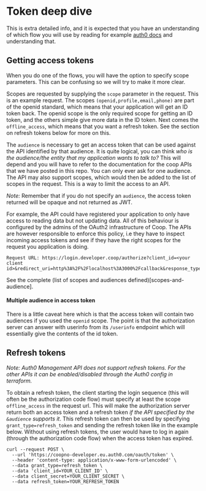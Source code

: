# Token deep dive

This is extra detailed info, and it is expected that you have an understanding of which flow you will use by reading for example [auth0 docs](https://auth0.com/docs/authorization/which-oauth-2-0-flow-should-i-use) and understanding that.

## Getting access tokens
When you do one of the flows, you will have the option to specify scope parameters. This can be confusing so we will try to make it more clear. 

Scopes are requested by supplying the `scope` parameter in the request. This is an example request. The scopes `(openid,profile,email,phone)` are part of the openid standard, which means that your application will get an ID token back. The openid scope is the only required scope for getting an ID token, and the others simple give more data in the ID token. Next comes the `offline_access`, which means that you want a refresh token. See the section on refresh tokens below for more on this. 

The `audience` is necessary to get an access token that can be used against the API identified by that audience. It is quite logical, you can think _who is the audience/the entity that my application wants to talk to?_
This will depend and you will have to refer to the documentation for the coop APIs that we have posted in this repo. You can only ever ask for one audience. The API may also support scopes, which would then be added to the list of scopes in the request. This is a way to limit the access to an API. 

_Note:_ Remember that if you do not specify an `audience`, the access token returned will be opaque and not returned as JWT.

For example, the API could have registered your application to only have access to reading data but not updating data. All of this behaviour is configured by the admins of the OAuth2 infrastructure of Coop. The APIs are however responsible to enforce this policy, i.e they have to inspect incoming access tokens and see if they have the right scopes for the request you application is doing.
```
Request URL: https://login.developer.coop/authorize?client_id=<your client id>&redirect_uri=http%3A%2F%2Flocalhost%3A3000%2Fcallback&response_type=code&scope=openid+profile+email+phone+offline_access&state=f4joN6Yn5ZxKVTSXaxhkTh8ogqqX3TOzCPyLrXhn2Pc%3D&audience=https://integration.coop.no/legacy
```

See the complete (list of scopes and audiences defined)[scopes-and-audience]. 

#### Multiple audience in access token
There is a little caveat here which is that the access token will contain two audiences if you used the `openid` scope. The point is that the authorization server can answer with userinfo from its `/userinfo` endpoint which will essentially give the contents of the id token.


## Refresh tokens
_Note: Auth0 Management API does not support refresh tokens. For the other APIs it can be enabled/disabled through the Auth0 config in terraform._

To obtain a refresh token, the client starting the login sequence (this will often be the authorization code flow)
must specify at least the scope `offline_access` in the request url.
This will make the authorization server return both an access token and a refresh token *if the API specified by the `&audience` supports it*. This refresh token can then be used by specifying `grant_type=refresh_token` and sending the refresh token like in the example below. Without using refresh tokens, the user would have to log in again (through the authorization code flow) when the access token has expired.

```
curl --request POST \
  --url 'https://coopno-developer.eu.auth0.com/oauth/token' \
  --header 'content-type: application/x-www-form-urlencoded' \
  --data grant_type=refresh_token \
  --data 'client_id=YOUR_CLIENT_ID' \
  --data client_secret=YOUR_CLIENT_SECRET \
  --data refresh_token=YOUR_REFRESH_TOKEN
```

